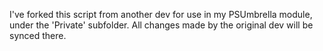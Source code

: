 I've forked this script from another dev for use in my PSUmbrella module, under the 'Private' subfolder. All changes made by the original dev will be synced there. 
